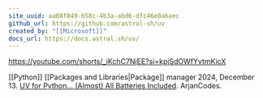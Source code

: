 ```yaml
---
site_uuid: aa08f849-658c-4b3a-abd6-dfc46e0abaec
github_url: https://github.com/astral-sh/uv
created_by: "[[Microsoft]]"
docs_url: https://docs.astral.sh/uv/
---
```

https://youtube.com/shorts/_iKchC7NjEE?si=kpjSdOWfYvtmKicX

[[Python]] [[Packages and Libraries|Package]] manager
2024, December 13. [UV for Python… (Almost) All Batteries Included](http://localhost:5173/). ArjanCodes.
